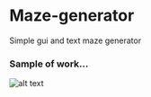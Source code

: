 # Maze-generator
Simple gui and text maze generator

### Sample of work...

![alt text](https://ibb.co/nLWGhw)
